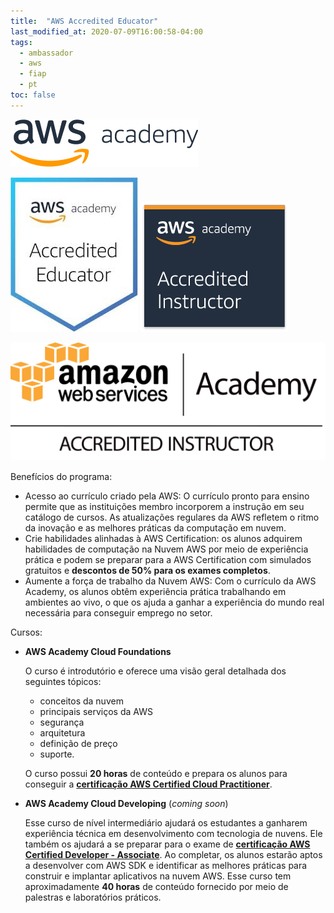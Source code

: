 ```yaml
---
title:  "AWS Accredited Educator"
last_modified_at: 2020-07-09T16:00:58-04:00
tags:
  - ambassador 
  - aws
  - fiap
  - pt
toc: false
---
```


[![](/assets/images/posts/2020-07-09-aws-academy/01.png)](https://aws.amazon.com/pt/training/awsacademy/)

![](/assets/images/posts/2020-07-09-aws-academy/02.jpeg)
![](/assets/images/posts/2020-07-09-aws-academy/03.png)

![](/assets/images/posts/2020-07-09-aws-academy/04.png)

Benefícios do programa:
- Acesso ao currículo criado pela AWS: O currículo pronto para ensino permite que as instituições membro incorporem a instrução em seu catálogo de cursos. As atualizações regulares da AWS refletem o ritmo da inovação e as melhores práticas da computação em nuvem.
- Crie habilidades alinhadas à AWS Certification: os alunos adquirem habilidades de computação na Nuvem AWS por meio de experiência prática e podem se preparar para a AWS Certification com simulados gratuitos e **descontos de 50% para os exames completos**.
- Aumente a força de trabalho da Nuvem AWS: Com o currículo da AWS Academy, os alunos obtêm experiência prática trabalhando em ambientes ao vivo, o que os ajuda a ganhar a experiência do mundo real necessária para conseguir emprego no setor.

Cursos:
- **AWS Academy Cloud Foundations**

  O curso é introdutório e oferece uma visão geral detalhada dos seguintes tópicos:
  * conceitos da nuvem
  * principais serviços da AWS
  * segurança
  * arquitetura
  * definição de preço
  * suporte.
  
  O curso possui **20 horas** de conteúdo e prepara os alunos para conseguir a [**certificação AWS Certified Cloud Practitioner**](https://aws.amazon.com/pt/certification/certified-cloud-practitioner/).

- **AWS Academy Cloud Developing** (*coming soon*)

  Esse curso de nível intermediário ajudará os estudantes a ganharem experiência técnica em desenvolvimento com tecnologia de nuvens. Ele também os ajudará a se preparar para o exame de [**certificação AWS Certified Developer - Associate**](https://aws.amazon.com/pt/certification/certified-developer-associate/). Ao completar, os alunos estarão aptos a desenvolver com AWS SDK e identificar as melhores práticas para construir e implantar aplicativos na nuvem AWS. Esse curso tem aproximadamente **40 horas** de conteúdo fornecido por meio de palestras e laboratórios práticos.